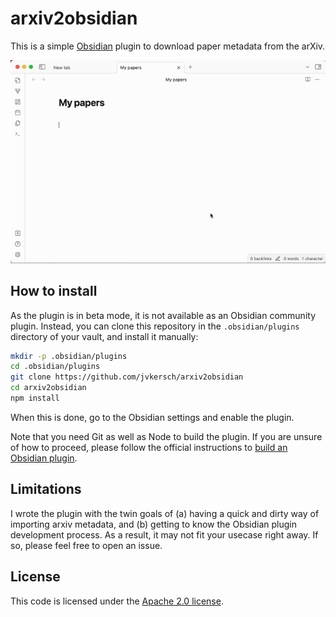 # arxiv2obsidian

This is a simple [Obsidian](https://obsidian.md/) plugin to download paper metadata from the arXiv.

![](howto.gif)

## How to install

As the plugin is in beta mode, it is not available as an Obsidian community plugin. Instead, you can clone this repository in the `.obsidian/plugins` directory of your vault, and install it manually: 
```bash
mkdir -p .obsidian/plugins
cd .obsidian/plugins
git clone https://github.com/jvkersch/arxiv2obsidian
cd arxiv2obsidian
npm install
```
When this is done, go to the Obsidian settings and enable the plugin.

Note that you need Git as well as Node to build the plugin. If you are unsure of how to proceed, please follow the official instructions to [build an Obsidian plugin](https://docs.obsidian.md/Plugins/Getting+started/Build+a+plugin).

## Limitations

I wrote the plugin with the twin goals of (a) having a quick and dirty way of importing arxiv metadata, and (b) getting to know the Obsidian plugin development process. As a result, it may not fit your usecase right away. If so, please feel free to open an issue.

## License

This code is licensed under the [Apache 2.0 license](LICENSE-2.0.txt).